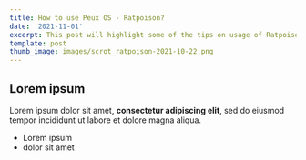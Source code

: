 ```yaml
---
title: How to use Peux OS - Ratpoison?
date: '2021-11-01'
excerpt: This post will highlight some of the tips on usage of Ratpoison
template: post
thumb_image: images/scrot_ratpoison-2021-10-22.png
---
```

## Lorem ipsum

Lorem ipsum dolor sit amet, **consectetur adipiscing elit**, sed do eiusmod tempor incididunt ut labore et dolore magna aliqua.

- Lorem ipsum
- dolor sit amet